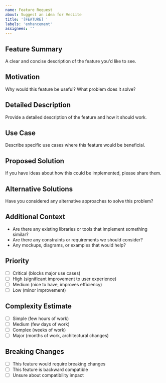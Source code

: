 ```yaml
---
name: Feature Request
about: Suggest an idea for VecLite
title: '[FEATURE] '
labels: 'enhancement'
assignees: ''
---
```


## Feature Summary
A clear and concise description of the feature you'd like to see.

## Motivation
Why would this feature be useful? What problem does it solve?

## Detailed Description
Provide a detailed description of the feature and how it should work.

## Use Case
Describe specific use cases where this feature would be beneficial.

## Proposed Solution
If you have ideas about how this could be implemented, please share them.

## Alternative Solutions
Have you considered any alternative approaches to solve this problem?

## Additional Context
- Are there any existing libraries or tools that implement something similar?
- Are there any constraints or requirements we should consider?
- Any mockups, diagrams, or examples that would help?

## Priority
- [ ] Critical (blocks major use cases)
- [ ] High (significant improvement to user experience)
- [ ] Medium (nice to have, improves efficiency)
- [ ] Low (minor improvement)

## Complexity Estimate
- [ ] Simple (few hours of work)
- [ ] Medium (few days of work)
- [ ] Complex (weeks of work)
- [ ] Major (months of work, architectural changes)

## Breaking Changes
- [ ] This feature would require breaking changes
- [ ] This feature is backward compatible
- [ ] Unsure about compatibility impact